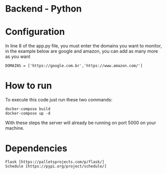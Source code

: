 # Backend - Python

# Configuration

In line 8 of the app.py file, you must enter the domains you want to monitor, in the example below are google and amazon, you can add as many more as you want
        
    DOMAINS = ['https://google.com.br','https://www.amazon.com/']

# How to run

To execute this code just run these two commands:

    docker-compose build
    docker-compose up -d

With these steps the server will already be running on port 5000 on your machine.

# Dependencies

    Flask [https://palletsprojects.com/p/flask/]
    Schedule [https://pypi.org/project/schedule/]
